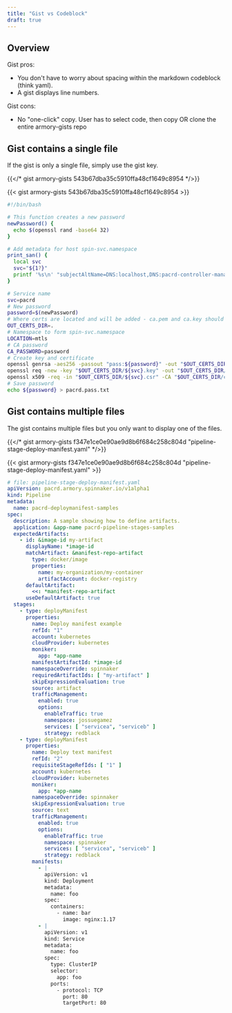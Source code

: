 ```yaml
---
title: "Gist vs Codeblock"
draft: true
---
```


## Overview

Gist pros:

* You don't have to worry about spacing within the markdown codeblock (think yaml).
* A gist displays line numbers.

Gist cons:

* No "one-click" copy. User has to select code, then copy OR clone the entire armory-gists repo


## Gist contains a single file

If the gist is only a single file, simply use the gist key.


{{</* gist armory-gists 543b67dba35c5910ffa48cf1649c8954 */>}}


{{< gist armory-gists 543b67dba35c5910ffa48cf1649c8954 >}}


```bash
#!/bin/bash

# This function creates a new password
newPassword() {
  echo $(openssl rand -base64 32)
}

# Add metadata for host spin-svc.namespace
print_san() {
  local svc
  svc="${1?}"
  printf '%s\n' "subjectAltName=DNS:localhost,DNS:pacrd-controller-manager-metrics-service.${LOCATION}"
}

# Service name
svc=pacrd
# New password
password=$(newPassword)
# Where certs are located and will be added - ca.pem and ca.key should be there
OUT_CERTS_DIR=.
# Namespace to form spin-svc.namespace
LOCATION=mtls
# CA password
CA_PASSWORD=password
# Create key and certificate
openssl genrsa -aes256 -passout "pass:${password}" -out "$OUT_CERTS_DIR/${svc}.key" 2048
openssl req -new -key "$OUT_CERTS_DIR/${svc}.key" -out "$OUT_CERTS_DIR/${svc}.csr" -subj /C=US/CN=spin-${svc}.${LOCATION} -passin "pass:${password}"
openssl x509 -req -in "$OUT_CERTS_DIR/${svc}.csr" -CA "$OUT_CERTS_DIR/ca.pem" -CAkey "$OUT_CERTS_DIR/ca.key" -CAcreateserial -out "$OUT_CERTS_DIR/${svc}.crt" -days 3650 -sha256 -passin "pass:${CA_PASSWORD}" -extfile <(print_san "$svc")
# Save password
echo ${password} > pacrd.pass.txt
```

## Gist contains multiple files

The gist contains multiple files but you only want to display one of the files.



{{</* gist armory-gists f347e1ce0e90ae9d8b6f684c258c804d "pipeline-stage-deploy-manifest.yaml" */>}}

{{< gist armory-gists f347e1ce0e90ae9d8b6f684c258c804d "pipeline-stage-deploy-manifest.yaml" >}}

```yaml
# file: pipeline-stage-deploy-manifest.yaml
apiVersion: pacrd.armory.spinnaker.io/v1alpha1
kind: Pipeline
metadata:
  name: pacrd-deploymanifest-samples
spec:
  description: A sample showing how to define artifacts.
  application: &app-name pacrd-pipeline-stages-samples
  expectedArtifacts:
    - id: &image-id my-artifact
      displayName: *image-id
      matchArtifact: &manifest-repo-artifact
        type: docker/image
        properties:
          name: my-organization/my-container
          artifactAccount: docker-registry
      defaultArtifact:
        <<: *manifest-repo-artifact
      useDefaultArtifact: true
  stages:
    - type: deployManifest
      properties:
        name: Deploy manifest example
        refId: "1"
        account: kubernetes
        cloudProvider: kubernetes
        moniker:
          app: *app-name
        manifestArtifactId: *image-id
        namespaceOverride: spinnaker
        requiredArtifactIds: [ "my-artifact" ]
        skipExpressionEvaluation: true
        source: artifact
        trafficManagement:
          enabled: true
          options:
            enableTraffic: true
            namespace: jossuegamez
            services: [ "servicea", "serviceb" ]
            strategy: redblack
    - type: deployManifest
      properties:
        name: Deploy text manifest
        refId: "2"
        requisiteStageRefIds: [ "1" ]
        account: kubernetes
        cloudProvider: kubernetes
        moniker:
          app: *app-name
        namespaceOverride: spinnaker
        skipExpressionEvaluation: true
        source: text
        trafficManagement:
          enabled: true
          options:
            enableTraffic: true
            namespace: spinnaker
            services: [ "servicea", "serviceb" ]
            strategy: redblack
        manifests:
          - |
            apiVersion: v1
            kind: Deployment
            metadata:
              name: foo
            spec:
              containers:
                - name: bar
                  image: nginx:1.17
          - |
            apiVersion: v1
            kind: Service
            metadata:
              name: foo
            spec:
              type: ClusterIP
              selector:
                app: foo
              ports:
                - protocol: TCP
                  port: 80
                  targetPort: 80
```
